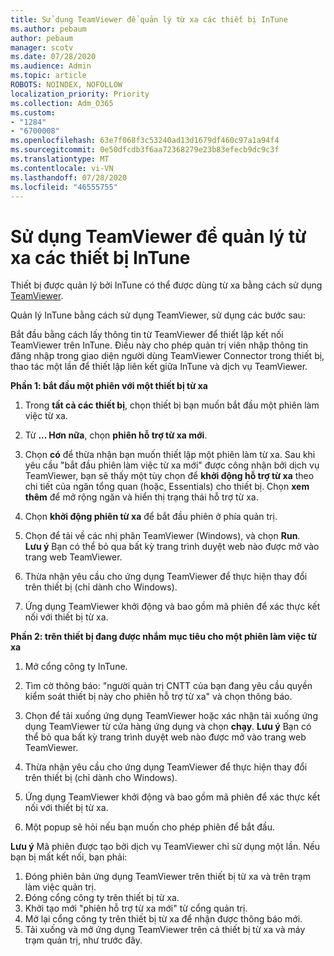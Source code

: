 ```yaml
---
title: Sử dụng TeamViewer để quản lý từ xa các thiết bị InTune
ms.author: pebaum
author: pebaum
manager: scotv
ms.date: 07/28/2020
ms.audience: Admin
ms.topic: article
ROBOTS: NOINDEX, NOFOLLOW
localization_priority: Priority
ms.collection: Adm_O365
ms.custom:
- "1284"
- "6700008"
ms.openlocfilehash: 63e7f068f3c53240ad13d1679df460c97a1a94f4
ms.sourcegitcommit: 0e50dfcdb3f6aa72368279e23b83efecb9dc9c3f
ms.translationtype: MT
ms.contentlocale: vi-VN
ms.lasthandoff: 07/28/2020
ms.locfileid: "46555755"
---
```

# <a name="use-teamviewer-to-remotely-administer-intune-devices"></a>Sử dụng TeamViewer để quản lý từ xa các thiết bị InTune

Thiết bị được quản lý bởi InTune có thể được dùng từ xa bằng cách sử dụng [TeamViewer](https://www.teamviewer.com/).

Quản lý InTune bằng cách sử dụng TeamViewer, sử dụng các bước sau: 

Bắt đầu bằng cách lấy thông tin từ TeamViewer để thiết lập kết nối TeamViewer trên InTune. Điều này cho phép quản trị viên nhập thông tin đăng nhập trong giao diện người dùng TeamViewer Connector trong thiết bị, thao tác một lần để thiết lập liên kết giữa InTune và dịch vụ TeamViewer.

**Phần 1: bắt đầu một phiên với một thiết bị từ xa**

1. Trong **tất cả các thiết bị**, chọn thiết bị bạn muốn bắt đầu một phiên làm việc từ xa.
2. Từ **... Hơn nữa**, chọn **phiên hỗ trợ từ xa mới**.
3. Chọn **có** để thừa nhận bạn muốn thiết lập một phiên làm từ xa.
    Sau khi yêu cầu "bắt đầu phiên làm việc từ xa mới" được công nhận bởi dịch vụ TeamViewer, bạn sẽ thấy một tùy chọn để **khởi động hỗ trợ từ xa** theo chi tiết của ngăn tổng quan (hoặc, Essentials) cho thiết bị. Chọn **xem thêm** để mở rộng ngăn và hiển thị trạng thái hỗ trợ từ xa.
4. Chọn **khởi động phiên từ xa** để bắt đầu phiên ở phía quản trị.
5. Chọn để tải về các nhị phân TeamViewer (Windows), và chọn **Run**.<br/>
    **Lưu ý** Bạn có thể bỏ qua bất kỳ trang trình duyệt web nào được mở vào trang web TeamViewer.

6. Thừa nhận yêu cầu cho ứng dụng TeamViewer để thực hiện thay đổi trên thiết bị (chỉ dành cho Windows).
7. Ứng dụng TeamViewer khởi động và bao gồm mã phiên để xác thực kết nối với thiết bị từ xa.

**Phần 2: trên thiết bị đang được nhắm mục tiêu cho một phiên làm việc từ xa**

1. Mở cổng công ty InTune.
2. Tìm cờ thông báo: "người quản trị CNTT của bạn đang yêu cầu quyền kiểm soát thiết bị này cho phiên hỗ trợ từ xa" và chọn thông báo.
3. Chọn để tải xuống ứng dụng TeamViewer hoặc xác nhận tải xuống ứng dụng TeamViewer từ cửa hàng ứng dụng và chọn **chạy**.
    **Lưu ý** Bạn có thể bỏ qua bất kỳ trang trình duyệt web nào được mở vào trang web TeamViewer.

4. Thừa nhận yêu cầu cho ứng dụng TeamViewer để thực hiện thay đổi trên thiết bị (chỉ dành cho Windows).
5. Ứng dụng TeamViewer khởi động và bao gồm mã phiên để xác thực kết nối với thiết bị từ xa.
6. Một popup sẽ hỏi nếu bạn muốn cho phép phiên để bắt đầu.

**Lưu ý** Mã phiên được tạo bởi dịch vụ TeamViewer chỉ sử dụng một lần. Nếu bạn bị mất kết nối, bạn phải:

1. Đóng phiên bản ứng dụng TeamViewer trên thiết bị từ xa và trên trạm làm việc quản trị.
2. Đóng cổng công ty trên thiết bị từ xa.
3. Khởi tạo mới "phiên hỗ trợ từ xa mới" từ cổng quản trị.
4. Mở lại cổng công ty trên thiết bị từ xa để nhận được thông báo mới.
5. Tải xuống và mở ứng dụng TeamViewer trên cả thiết bị từ xa và máy trạm quản trị, như trước đây.